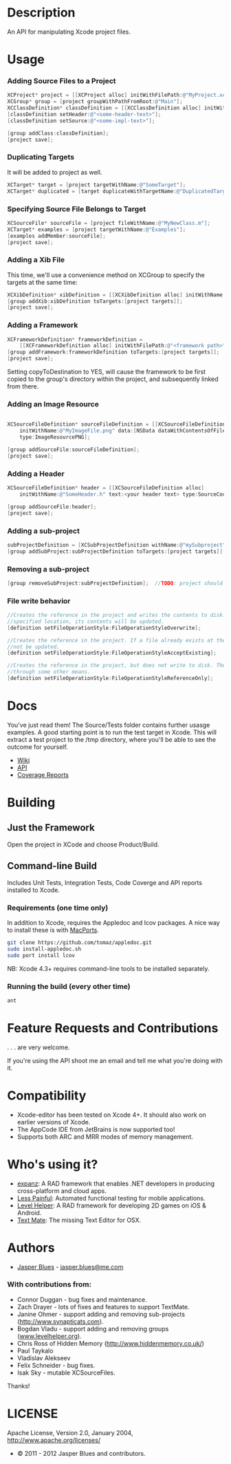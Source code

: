 # Description

An API for manipulating Xcode project files. 

# Usage

### Adding Source Files to a Project


```objective-c
XCProject* project = [[XCProject alloc] initWithFilePath:@"MyProject.xcodeproj"];
XCGroup* group = [project groupWithPathFromRoot:@"Main"];
XCClassDefinition* classDefinition = [[XCClassDefinition alloc] initWithName:@"MyNewClass"];
[classDefinition setHeader:@"<some-header-text>"];
[classDefinition setSource:@"<some-impl-text>"];

[group addClass:classDefinition];
[project save];
```

### Duplicating Targets

It will be added to project as well.

```objective-c
XCTarget* target = [project targetWithName:@"SomeTarget"];
XCTarget* duplicated = [target duplicateWithTargetName:@"DuplicatedTarget" productName:@"NewProduct"];
```


### Specifying Source File Belongs to Target

```objective-c
XCSourceFile* sourceFile = [project fileWithName:@"MyNewClass.m"];
XCTarget* examples = [project targetWithName:@"Examples"];
[examples addMember:sourceFile];
[project save];
```


### Adding a Xib File

This time, we'll use a convenience method on XCGroup to specify the targets at the same time:

```objective-c
XCXibDefinition* xibDefinition = [[XCXibDefinition alloc] initWithName:@"MyXibFile" content:@"<xibXml>"];
[group addXib:xibDefinition toTargets:[project targets]];
[project save];
```


### Adding a Framework

```objective-c
XCFrameworkDefinition* frameworkDefinition =
    [[XCFrameworkDefinition alloc] initWithFilePath:@"<framework path>" copyToDestination:NO];
[group addFramework:frameworkDefinition toTargets:[project targets]];
[project save];
```
Setting copyToDestination to YES, will cause the framework to be first copied to the group's directory within the 
project, and subsequently linked from there. 

### Adding an Image Resource

```objective-c

XCSourceFileDefinition* sourceFileDefinition = [[XCSourceFileDefinition alloc]
    initWithName:@"MyImageFile.png" data:[NSData dataWithContentsOfFile:<your image file name>]
    type:ImageResourcePNG];

[group addSourceFile:sourceFileDefinition];
[project save];
```

### Adding a Header

```objective-c
XCSourceFileDefinition* header = [[XCSourceFileDefinition alloc]
    initWithName:@"SomeHeader.h" text:<your header text> type:SourceCodeHeader];

[group addSourceFile:header];
[project save];
```

### Adding a sub-project

```objective-c
subProjectDefinition = [XCSubProjectDefinition withName:@"mySubproject" projPath=@"/Path/To/Subproject" type:XcodeProject];
[group addSubProject:subProjectDefinition toTargets:[project targets]];
```

### Removing a sub-project
```objective-c
[group removeSubProject:subProjectDefinition];  //TODO: project should be able to remove itself from parent.
```

### File write behavior

```objective-c
//Creates the reference in the project and writes the contents to disk. If a file already exists at the 
//specified location, its contents will be updated.
[definition setFileOperationStyle:FileOperationStyleOverwrite]; 
```

```objective-c
//Creates the reference in the project. If a file already exists at the specified location, the contents will 
//not be updated.
[definition setFileOperationStyle:FileOperationStyleAcceptExisting]; 
```

    
```objective-c
//Creates the reference in the project, but does not write to disk. The filesystem is expected to be updated 
//through some other means.
[definition setFileOperationStyle:FileOperationStyleReferenceOnly]; 
```

# Docs

You've just read them! The Source/Tests folder contains further usasge examples. A good starting point is to run the test target in Xcode.
This will extract a test project to the /tmp directory, where you'll be able to see the outcome for yourself. 

* <a href="https://github.com/jasperblues/XcodeEditor/wiki">Wiki</a>
* <a href="http://jasperblues.github.com/XcodeEditor/api/index.html">API</a>
* <a href="http://jasperblues.github.com/XcodeEditor/coverage/index.html">Coverage Reports</a>

# Building 

## Just the Framework

Open the project in XCode and choose Product/Build. 

## Command-line Build

Includes Unit Tests, Integration Tests, Code Coverge and API reports installed to Xcode. 

### Requirements (one time only)

In addition to Xcode, requires the Appledoc and lcov packages. A nice way to install these is with <a href="http://www.macports.org/install.php">MacPorts</a>.

```sh
git clone https://github.com/tomaz/appledoc.git
sudo install-appledoc.sh
sudo port install lcov
```

NB: Xcode 4.3+ requires command-line tools to be installed separately. 

### Running the build (every other time)

```sh
ant 
```
# Feature Requests and Contributions

. . . are very welcome. 

If you're using the API shoot me an email and tell me what you're doing with it. 

# Compatibility 

* Xcode-editor has been tested on Xcode 4+. It should also work on earlier versions of Xcode. 
* The AppCode IDE from JetBrains is now supported too! 
* Supports both ARC and MRR modes of memory management.

# Who's using it? 

* <a href="http://www.expanz.com">expanz</a>: A RAD framework that enables .NET developers in producing cross-platform and cloud apps. 
* <a href="http://www.lesspainful.com">Less Painful</a>: Automated functional testing for mobile applications. 
* <a href="http://www.levelhelper.org">Level Helper</a>: A RAD framework for developing 2D games on iOS & Android. 
* <a href="http://macromates.com/">Text Mate</a>: The missing Text Editor for OSX.

# Authors

* <a href="http://ph.linkedin.com/pub/jasper-blues/8/163/778">Jasper Blues</a> - <a href="mailto:jasper.blues@me.com?Subject=xcode-editor">jasper.blues@me.com</a>
         
### With contributions from: 

* Connor Duggan - bug fixes and maintenance. 
* Zach Drayer - lots of fixes and features to support TextMate. 
* Janine Ohmer - support adding and removing sub-projects (http://www.synapticats.com).
* Bogdan Vladu - support adding and removing groups (www.levelhelper.org).
* Chris Ross of Hidden Memory (http://www.hiddenmemory.co.uk/)
* Paul Taykalo
* Vladislav Alekseev 
* Felix Schneider - bug fixes. 
* Isak Sky - mutable XCSourceFiles. 

Thanks! 

# LICENSE

Apache License, Version 2.0, January 2004, http://www.apache.org/licenses/

* © 2011 - 2012 Jasper Blues and contributors.


